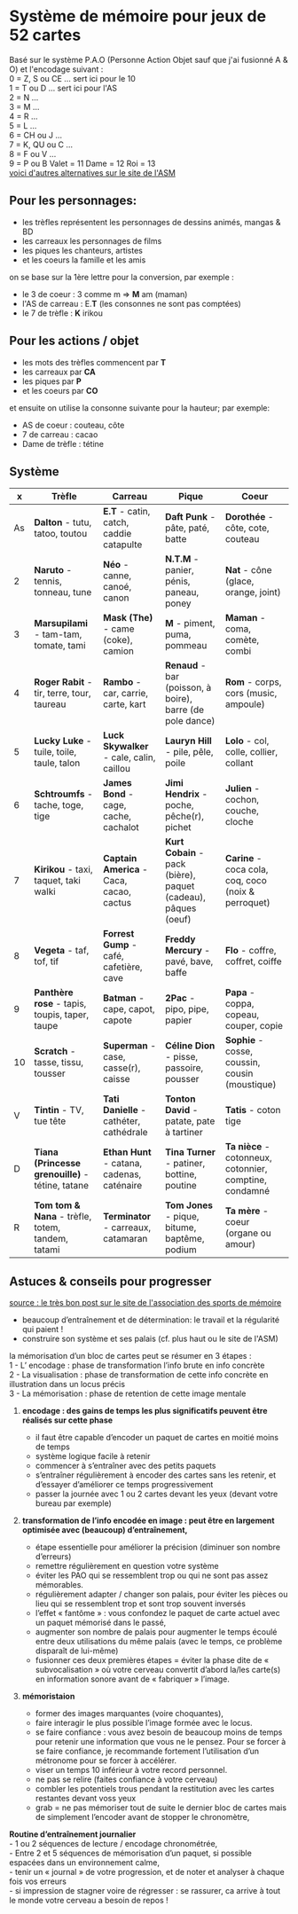# Système de mémoire pour jeux de 52 cartes

Basé sur le système P.A.O (Personne Action Objet sauf que j'ai fusionné A & O) et l'encodage suivant :  
0 = Z, S ou CE … sert ici pour le 10   
1 = T ou D … sert ici pour l'AS  
2 = N …   
3 = M …   
4 = R …   
5 = L …   
6 = CH ou J …   
7 = K, QU ou C …   
8 = F ou V …   
9 = P ou B
Valet = 11
Dame = 12
Roi = 13  
[voici d'autres alternatives sur le site de l'ASM](https://asmemoire.fr/systemes-de-memorisation/)

## Pour les personnages:
- les trèfles représentent les personnages de dessins animés, mangas & BD
- les carreaux les personnages de films
- les piques les chanteurs, artistes
- et les coeurs la famille et les amis

on se base sur la 1ère lettre pour la conversion, par exemple :
- le 3 de coeur : 3 comme m => __M__ am (maman)
- l'AS de carreau : E.__T__ (les consonnes ne sont pas comptées)
- le 7 de trèfle : __K__ irikou

## Pour les actions / objet 

- les mots des trèfles commencent par __T__
- les carreaux par __CA__
- les piques par __P__
- et les coeurs par __CO__

et ensuite on utilise la consonne suivante pour la hauteur; par exemple:
- AS de coeur : couteau, côte
- 7 de carreau : cacao
- Dame de trèfle : tétine

## Système

x       | Trèfle        | Carreau           | Pique  | Coeur
--------|-------------|-------------|-------------|-------------|
As | __Dalton__ - tutu, tatoo, toutou | __E.T__ - catin, catch, caddie catapulte | __Daft Punk__ - pâte, paté, batte | __Dorothée__ - côte, cote, couteau |
2 | __Naruto__ - tennis, tonneau, tune | __Néo__ - canne, canoé, canon | __N.T.M__ - panier, pénis, paneau, poney | __Nat__ - cône (glace, orange, joint) |
3 | __Marsupilami__ - tam-tam, tomate, tami | __Mask (The)__ - came (coke), camion | __M__ - piment, puma, pommeau | __Maman__ - coma, comète, combi |
4 | __Roger Rabit__ - tir, terre, tour, taureau | __Rambo__ - car, carrie, carte, kart | __Renaud__ - bar (poisson, à boire), barre (de pole dance) | __Rom__ - corps, cors (music, ampoule) |
5 | __Lucky Luke__ - tuile, toile, taule, talon | __Luck Skywalker__ - cale, calin, caillou | __Lauryn Hill__ - pile, pêle, poile | __Lolo__ - col, colle, collier, collant |
6 | __Schtroumfs__ - tache, toge, tige | __James Bond__ - cage, cache, cachalot | __Jimi Hendrix__ - poche, pêche(r), pichet | __Julien__ - cochon, couche, cloche |
7 | __Kirikou__ - taxi, taquet, taki walki | __Captain America__ - Caca, cacao, cactus | __Kurt Cobain__ - pack (bière), paquet (cadeau), pâques (oeuf) | __Carine__ - coca cola, coq, coco (noix & perroquet) |
8 | __Vegeta__ - taf, tof, tif | __Forrest Gump__ - café, cafetière, cave | __Freddy Mercury__ - pavé, bave, baffe | __Flo__ - coffre, coffret, coiffe |
9 | __Panthère rose__ - tapis, toupis, taper, taupe | __Batman__ - cape, capot, capote | __2Pac__ - pipo, pipe, papier | __Papa__ - coppa, copeau, couper, copie |
10 | __Scratch__ - tasse, tissu, tousser | __Superman__ - case, casse(r), caisse | __Céline Dion__ - pisse, passoire, pousser | __Sophie__ - cosse, coussin, cousin (moustique) |
V | __Tintin__ - TV, tue tête | __Tati Danielle__ - cathéter, cathédrale | __Tonton David__ - patate, pate à tartiner | __Tatis__ - coton tige |
D | __Tiana (Princesse grenouille)__ - tétine, tatane | __Ethan Hunt__ - catana, cadenas, caténaire | __Tina Turner__ - patiner, bottine, poutine | __Ta nièce__ - cotonneux, cotonnier, comptine, condamné |
R | __Tom tom & Nana__ - trèfle, totem, tandem, tatami | __Terminator__ - carreaux, catamaran | __Tom Jones__ - pique, bitume, baptême, podium | __Ta mère__ - coeur (organe ou amour) |


## Astuces & conseils pour progresser

[source : le très bon post sur le site de l'association des sports de mémoire](https://asmemoire.fr/2021/06/28/comment-progresser-aux-speed-cards/)

- beaucoup d’entraînement et de détermination: le travail et la régularité qui paient !
- construire son système et ses palais (cf. plus haut ou le site de l'ASM)

 
la mémorisation d’un bloc de cartes peut se résumer en 3 étapes :   
1 - L’ encodage : phase de transformation l’info brute en info concrète   
2 - La visualisation : phase de transformation de cette info concrète en illustration dans un locus précis   
3 - La mémorisation : phase de retention de  cette image mentale     



1. __encodage : des gains de temps les plus significatifs peuvent être réalisés sur cette phase__
    - il faut être capable d’encoder un paquet de cartes en moitié moins de temps
    - système logique facile à retenir
    - commencer à s’entraîner avec des petits paquets
    - s’entraîner régulièrement à encoder des cartes sans les retenir, et d’essayer d’améliorer ce temps progressivement
    - passer la journée avec 1 ou 2 cartes devant les yeux (devant votre bureau par exemple)

 

2. __transformation de l’info encodée en image : peut être en largement optimisée avec (beaucoup) d’entraînement,__
    - étape essentielle pour améliorer la précision (diminuer son nombre d’erreurs)
    - remettre régulièrement en question votre système
    - éviter les PAO qui se ressemblent trop ou qui ne sont pas assez mémorables.
    - régulièrement adapter / changer son palais, pour éviter les pièces ou lieu qui se ressemblent trop et sont trop souvent inversés
    - l’effet « fantôme » : vous confondez le paquet de carte actuel avec un paquet mémorisé dans le passé,
    - augmenter son nombre de palais pour augmenter le temps écoulé entre deux utilisations du même palais (avec le temps, ce problème disparaît de lui-même)
    - fusionner ces deux premières étapes = éviter la phase dite de « subvocalisation » où votre cerveau convertit d’abord la/les carte(s) en information sonore avant de « fabriquer » l’image.

 

3. __mémoristaion__
    - former des images marquantes (voire choquantes),
    - faire interagir le plus possible l’image formée avec le locus.
    - se faire confiance : vous avez besoin de beaucoup moins de temps pour retenir une information que vous ne le pensez. Pour se forcer à se faire confiance, je recommande fortement l’utilisation d’un métronome pour se forcer à accélérer.
    - viser un temps 10 inférieur à votre record personnel.
    - ne pas se relire (faites confiance à votre cerveau)
    - combler les potentiels trous pendant la restitution avec les cartes restantes devant voss yeux
    - grab = ne pas mémoriser tout de suite le dernier bloc de cartes mais de simplement l’encoder avant de stopper le chronomètre, 

 
__Routine d’entraînement journalier__   
    - 1 ou 2 séquences de lecture / encodage chronométrée,   
    - Entre 2 et 5 séquences de mémorisation d’un paquet, si possible espacées dans un environnement calme,   
    - tenir un « journal » de votre progression, et de noter et analyser à chaque fois vos erreurs   
    - si impression de stagner voire de régresser : se rassurer, ca arrive à tout le monde votre cerveau a besoin de repos !   

 

 
